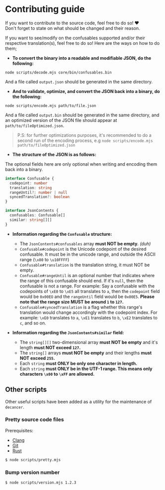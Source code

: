 # Contributing guide

If you want to contribute to the source code, feel free to do so! ❤️<br>
Don't forget to state on what should be changed and their reason.

If you want to see/modify on the confusables supported and/or their respective translation(s), feel free to do so! Here are the ways on how to do them;

- **To convert the binary into a readable and modifiable JSON, do the following:**

```console
node scripts/decode.mjs core/bin/confusables.bin
```

And a file called `output.json` should be generated in the same directory.

- **And to validate, optimize, and convert the JSON back into a binary, do the following:**

```console
node scripts/encode.mjs path/to/file.json
```

And a file called `output.bin` should be generated in the same directory, and an optimized version of the JSON file should appear at `path/to/fileOptimized.json`.

> P.S: for further optimizations purposes, it's recommended to do a second run of the encoding process, e.g `node scripts/encode.mjs path/to/fileOptimized.json`

- **The structure of the JSON is as follows:**

The optional fields here are only optional when writing and encoding them back into a binary.

```ts
interface Confusable {
  codepoint: number
  translation: string
  rangeUntil?: number | null
  syncedTranslation?: boolean
}

interface JsonContents {
  confusables: Confusable[]
  similar: string[][]
}
```

- **Information regarding the `Confusable` structure:**

  - The `JsonContents#confusables` array **must NOT be empty.** _(duh)_
  - `Confusable#codepoint` is the Unicode codepoint of the desired confusable. It must be in the unicode range, and outside the ASCII range (`\x80` to `\u10FFFF`)
  - `Confusable#translation` is the translation string, it must NOT be empty.
  - `Confusable#rangeUntil` is an optional number that indicates where the range of this confusable should end. If it's `null`, then the confusable is not a range. For example: Say a confusable with the codepoints of `\xE0` to `\xE5` all translates to `a`, then the `codepoint` field would be `0x00EO` and the `rangeUntil` field would be `0x00E5`. **Please note that the range size MUST be around `1` to `127`.**
  - `Confusable#syncedTranslation` is a flag whether this range's translation would change accordingly with the codepoint index. For example: `\xE0` translates to `a`, `\xE1` translates to `b`, `\xE2` translates to `c`, and so on.

- **Information regarding the `JsonContents#similar` field:**

  - The `string[][]` two-dimensional array **must NOT be empty** and it's length **must NOT exceed `127`.**
  - The `string[]` arrays **must NOT be empty** and their lengths **must NOT exceed `255`.**
  - Each `string` **must ONLY be only one character in length.**
  - Each `string` **must ONLY be in the UTF-1 range. This means only characters `\x00` to `\xFF` are allowed.**

## Other scripts

Other useful scripts have been added as a utility for the maintenance of `decancer`.

### Pretty source code files

Prerequisites:

- [Clang](https://clang.llvm.org)
- [Git](https://git-scm.com/)
- [Rust](https://www.rust-lang.org)

```console
$ node scripts/pretty.mjs
```

### Bump version number

```console
$ node scripts/version.mjs 1.2.3
```